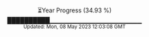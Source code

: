 <p align="center">
⏳Year Progress (34.93 %) <br>
██████████▁▁▁▁▁▁▁▁▁▁▁▁▁▁▁▁▁▁▁▁ <br>
<sub>Updated: Mon, 08 May 2023 12:03:08 GMT</sub>
</p>

